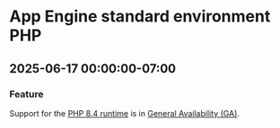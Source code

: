 # App Engine standard environment PHP

## 2025-06-17 00:00:00-07:00

### Feature

Support for the [PHP 8.4 runtime](https://cloud.google.com/appengine/docs/standard/php-gen2/runtime) is in [General Availability (GA)](https://cloud.google.com/products/#product-launch-stages).